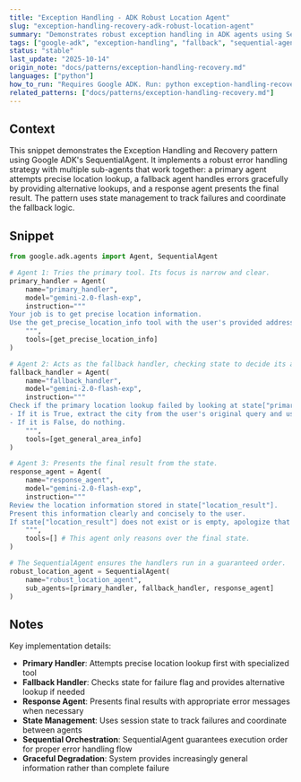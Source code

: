 ```yaml
---
title: "Exception Handling - ADK Robust Location Agent"
slug: "exception-handling-recovery-adk-robust-location-agent"
summary: "Demonstrates robust exception handling in ADK agents using SequentialAgent with multiple sub-agents that include fallback mechanisms for location retrieval."
tags: ["google-adk", "exception-handling", "fallback", "sequential-agent", "error-recovery"]
status: "stable"
last_update: "2025-10-14"
origin_note: "docs/patterns/exception-handling-recovery.md"
languages: ["python"]
how_to_run: "Requires Google ADK. Run: python exception-handling-recovery-adk-robust-location-agent.py"
related_patterns: ["docs/patterns/exception-handling-recovery.md"]
---
```


## Context

This snippet demonstrates the Exception Handling and Recovery pattern using Google ADK's SequentialAgent. It implements a robust error handling strategy with multiple sub-agents that work together: a primary agent attempts precise location lookup, a fallback agent handles errors gracefully by providing alternative lookups, and a response agent presents the final result. The pattern uses state management to track failures and coordinate the fallback logic.

## Snippet

```python
from google.adk.agents import Agent, SequentialAgent

# Agent 1: Tries the primary tool. Its focus is narrow and clear.
primary_handler = Agent(
    name="primary_handler",
    model="gemini-2.0-flash-exp",
    instruction="""
Your job is to get precise location information.
Use the get_precise_location_info tool with the user's provided address.
    """,
    tools=[get_precise_location_info]
)

# Agent 2: Acts as the fallback handler, checking state to decide its action.
fallback_handler = Agent(
    name="fallback_handler",
    model="gemini-2.0-flash-exp",
    instruction="""
Check if the primary location lookup failed by looking at state["primary_location_failed"].
- If it is True, extract the city from the user's original query and use the get_general_area_info tool.
- If it is False, do nothing.
    """,
    tools=[get_general_area_info]
)

# Agent 3: Presents the final result from the state.
response_agent = Agent(
    name="response_agent",
    model="gemini-2.0-flash-exp",
    instruction="""
Review the location information stored in state["location_result"].
Present this information clearly and concisely to the user.
If state["location_result"] does not exist or is empty, apologize that you could not retrieve the location.
    """,
    tools=[] # This agent only reasons over the final state.
)

# The SequentialAgent ensures the handlers run in a guaranteed order.
robust_location_agent = SequentialAgent(
    name="robust_location_agent",
    sub_agents=[primary_handler, fallback_handler, response_agent]
)
```

## Notes

Key implementation details:

- **Primary Handler**: Attempts precise location lookup first with specialized tool
- **Fallback Handler**: Checks state for failure flag and provides alternative lookup if needed
- **Response Agent**: Presents final results with appropriate error messages when necessary
- **State Management**: Uses session state to track failures and coordinate between agents
- **Sequential Orchestration**: SequentialAgent guarantees execution order for proper error handling flow
- **Graceful Degradation**: System provides increasingly general information rather than complete failure

